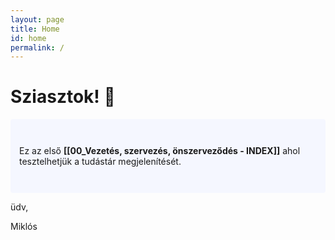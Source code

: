 ```yaml
---
layout: page
title: Home
id: home
permalink: /
---
```


# Sziasztok! 🌱

<p style="padding: 3em 1em; background: #f5f7ff; border-radius: 4px;">
  Ez az első <span style="font-weight: bold">[[00_Vezetés, szervezés, önszerveződés - INDEX]]</span> ahol tesztelhetjük a tudástár megjelenítését.
</p>

üdv, 

Miklós
<style>
  .wrapper {
    max-width: 46em;
  }
</style>
